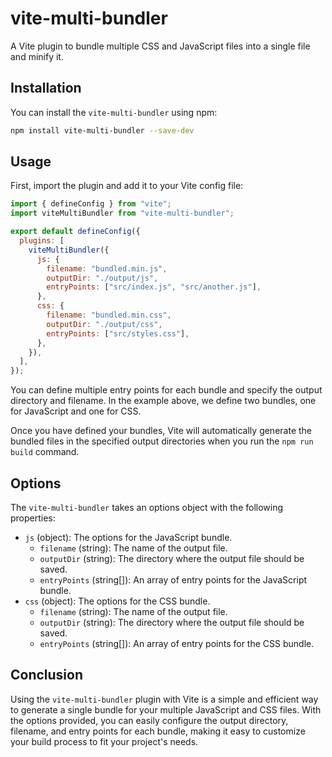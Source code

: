 # vite-multi-bundler

A Vite plugin to bundle multiple CSS and JavaScript files into a single file and minify it.

## Installation

You can install the `vite-multi-bundler` using npm:

```sh
npm install vite-multi-bundler --save-dev
```

## Usage

First, import the plugin and add it to your Vite config file:

```js
import { defineConfig } from "vite";
import viteMultiBundler from "vite-multi-bundler";

export default defineConfig({
  plugins: [
    viteMultiBundler({
      js: {
        filename: "bundled.min.js",
        outputDir: "./output/js",
        entryPoints: ["src/index.js", "src/another.js"],
      },
      css: {
        filename: "bundled.min.css",
        outputDir: "./output/css",
        entryPoints: ["src/styles.css"],
      },
    }),
  ],
});
```

You can define multiple entry points for each bundle and specify the output directory and filename. In the example above, we define two bundles, one for JavaScript and one for CSS.

Once you have defined your bundles, Vite will automatically generate the bundled files in the specified output directories when you run the `npm run build` command.

## Options

The `vite-multi-bundler` takes an options object with the following properties:

- `js` (object): The options for the JavaScript bundle.
  - `filename` (string): The name of the output file.
  - `outputDir` (string): The directory where the output file should be saved.
  - `entryPoints` (string[]): An array of entry points for the JavaScript bundle.
- `css` (object): The options for the CSS bundle.
  - `filename` (string): The name of the output file.
  - `outputDir` (string): The directory where the output file should be saved.
  - `entryPoints` (string[]): An array of entry points for the CSS bundle.

## Conclusion

Using the `vite-multi-bundler` plugin with Vite is a simple and efficient way to generate a single bundle for your multiple JavaScript and CSS files. With the options provided, you can easily configure the output directory, filename, and entry points for each bundle, making it easy to customize your build process to fit your project's needs.
